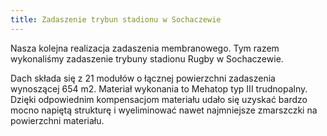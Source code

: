 ```yaml
---
title: Zadaszenie trybun stadionu w Sochaczewie
---
```


Nasza kolejna realizacja zadaszenia membranowego. Tym razem wykonaliśmy
zadaszenie trybuny stadionu Rugby w Sochaczewie.

Dach składa się z 21 modułów o łącznej powierzchni zadaszenia wynoszącej 654 m2.
Materiał wykonania to Mehatop typ III trudnopalny. Dzięki odpowiednim
kompensacjom materiału udało się uzyskać bardzo mocno napiętą strukturę i
wyeliminować nawet najmniejsze zmarszczki na powierzchni materiału.
